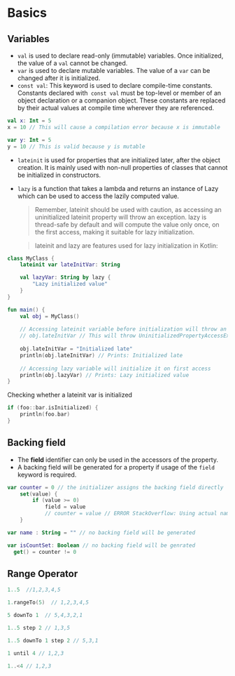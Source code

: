 # Basics

## Variables

- `val` is used to declare read-only (immutable) variables. Once initialized, the value of a `val` cannot be changed.
- `var` is used to declare mutable variables. The value of a `var` can be changed after it is initialized. 
- `const val`: This keyword is used to declare compile-time constants. Constants declared with` const val` must be top-level or member of an object declaration or a companion object. These constants are replaced by their actual values at compile time wherever they are referenced.
```kotlin
val x: Int = 5
x = 10 // This will cause a compilation error because x is immutable

var y: Int = 5
y = 10 // This is valid because y is mutable
```



- `lateinit` is used for properties that are initialized later, after the object creation. It is mainly used with non-null properties of classes that cannot be initialized in constructors.
- `lazy` is a function that takes a lambda and returns an instance of Lazy<T> which can be used to access the lazily computed value.

    > Remember, lateinit should be used with caution, as accessing an uninitialized lateinit property will throw an exception. lazy is thread-safe by default and will compute the value only once, on the first access, making it suitable for lazy initialization.

    > lateinit and lazy are features used for lazy initialization in Kotlin:
   
```kotlin
class MyClass {
    lateinit var lateInitVar: String

    val lazyVar: String by lazy {
        "Lazy initialized value"
    }
}

fun main() {
    val obj = MyClass()
    
    // Accessing lateinit variable before initialization will throw an exception
    // obj.lateInitVar // This will throw UninitializedPropertyAccessException
    
    obj.lateInitVar = "Initialized late"
    println(obj.lateInitVar) // Prints: Initialized late
    
    // Accessing lazy variable will initialize it on first access
    println(obj.lazyVar) // Prints: Lazy initialized value
}

```

Checking whether a lateinit var is initialized
```kotlin
if (foo::bar.isInitialized) {
    println(foo.bar)
}
```

## Backing field


- The **field** identifier can only be used in the accessors of the property.
- A backing field will be generated for a property if usage of the `field` keyword is required.

```kotlin
var counter = 0 // the initializer assigns the backing field directly
    set(value) {
        if (value >= 0)
            field = value
            // counter = value // ERROR StackOverflow: Using actual name 'counter' would make setter recursive
    }

var name : String = "" // no backing field will be generated

var isCountSet: Boolean // no backing field will be genrated
  get() = counter != 0

```



## Range Operator
```kotlin
1..5  //1,2,3,4,5
```

```kotlin
1.rangeTo(5)  // 1,2,3,4,5
```

```kotlin
5 downTo 1  // 5,4,3,2,1
```

```kotlin
1..5 step 2 // 1,3,5
```

```kotlin
1..5 downTo 1 step 2 // 5,3,1
```

```kotlin
1 until 4 // 1,2,3 
```

```kotlin
1..<4 // 1,2,3 
```